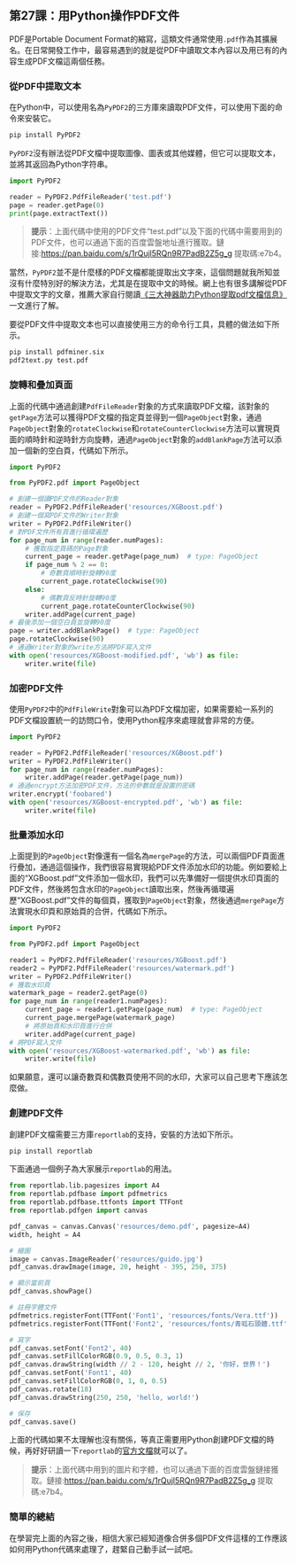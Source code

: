 ## 第27課：用Python操作PDF文件

PDF是Portable Document Format的縮寫，這類文件通常使用`.pdf`作為其擴展名。在日常開發工作中，最容易遇到的就是從PDF中讀取文本內容以及用已有的內容生成PDF文檔這兩個任務。

### 從PDF中提取文本

在Python中，可以使用名為`PyPDF2`的三方庫來讀取PDF文件，可以使用下面的命令來安裝它。

```Bash
pip install PyPDF2
```

`PyPDF2`沒有辦法從PDF文檔中提取圖像、圖表或其他媒體，但它可以提取文本，並將其返回為Python字符串。

```Python
import PyPDF2

reader = PyPDF2.PdfFileReader('test.pdf')
page = reader.getPage(0)
print(page.extractText())
```

> **提示**：上面代碼中使用的PDF文件“test.pdf”以及下面的代碼中需要用到的PDF文件，也可以通過下面的百度雲盤地址進行獲取。鏈接:https://pan.baidu.com/s/1rQujl5RQn9R7PadB2Z5g_g 提取碼:e7b4。

當然，`PyPDF2`並不是什麼樣的PDF文檔都能提取出文字來，這個問題就我所知並沒有什麼特別好的解決方法，尤其是在提取中文的時候。網上也有很多講解從PDF中提取文字的文章，推薦大家自行閱讀[《三大神器助力Python提取pdf文檔信息》](https://cloud.tencent.com/developer/article/1395339)一文進行了解。

要從PDF文件中提取文本也可以直接使用三方的命令行工具，具體的做法如下所示。

```Bash
pip install pdfminer.six
pdf2text.py test.pdf
```

### 旋轉和疊加頁面

上面的代碼中通過創建`PdfFileReader`對象的方式來讀取PDF文檔，該對象的`getPage`方法可以獲得PDF文檔的指定頁並得到一個`PageObject`對象，通過`PageObject`對象的`rotateClockwise`和`rotateCounterClockwise`方法可以實現頁面的順時針和逆時針方向旋轉，通過`PageObject`對象的`addBlankPage`方法可以添加一個新的空白頁，代碼如下所示。

```Python
import PyPDF2

from PyPDF2.pdf import PageObject

# 創建一個讀PDF文件的Reader對象
reader = PyPDF2.PdfFileReader('resources/XGBoost.pdf')
# 創建一個寫PDF文件的Writer對象
writer = PyPDF2.PdfFileWriter()
# 對PDF文件所有頁進行循環遍歷
for page_num in range(reader.numPages):
    # 獲取指定頁碼的Page對象
    current_page = reader.getPage(page_num)  # type: PageObject
    if page_num % 2 == 0:
        # 奇數頁順時針旋轉90度
        current_page.rotateClockwise(90)
    else:
        # 偶數頁反時針旋轉90度
        current_page.rotateCounterClockwise(90)
    writer.addPage(current_page)
# 最後添加一個空白頁並旋轉90度
page = writer.addBlankPage()  # type: PageObject
page.rotateClockwise(90)
# 通過Writer對象的write方法將PDF寫入文件
with open('resources/XGBoost-modified.pdf', 'wb') as file:
    writer.write(file)
```

### 加密PDF文件

使用`PyPDF2`中的`PdfFileWrite`對象可以為PDF文檔加密，如果需要給一系列的PDF文檔設置統一的訪問口令，使用Python程序來處理就會非常的方便。

```Python
import PyPDF2

reader = PyPDF2.PdfFileReader('resources/XGBoost.pdf')
writer = PyPDF2.PdfFileWriter()
for page_num in range(reader.numPages):
    writer.addPage(reader.getPage(page_num))
# 通過encrypt方法加密PDF文件，方法的參數就是設置的密碼
writer.encrypt('foobared')
with open('resources/XGBoost-encrypted.pdf', 'wb') as file:
    writer.write(file)
```

### 批量添加水印

上面提到的`PageObject`對像還有一個名為`mergePage`的方法，可以兩個PDF頁面進行疊加，通過這個操作，我們很容易實現給PDF文件添加水印的功能。例如要給上面的“XGBoost.pdf”文件添加一個水印，我們可以先準備好一個提供水印頁面的PDF文件，然後將包含水印的`PageObject`讀取出來，然後再循環遍歷“XGBoost.pdf”文件的每個頁，獲取到`PageObject`對象，然後通過`mergePage`方法實現水印頁和原始頁的合併，代碼如下所示。

```Python
import PyPDF2

from PyPDF2.pdf import PageObject

reader1 = PyPDF2.PdfFileReader('resources/XGBoost.pdf')
reader2 = PyPDF2.PdfFileReader('resources/watermark.pdf')
writer = PyPDF2.PdfFileWriter()
# 獲取水印頁
watermark_page = reader2.getPage(0)
for page_num in range(reader1.numPages):
    current_page = reader1.getPage(page_num)  # type: PageObject
    current_page.mergePage(watermark_page)
    # 將原始頁和水印頁進行合併
    writer.addPage(current_page)
# 將PDF寫入文件
with open('resources/XGBoost-watermarked.pdf', 'wb') as file:
    writer.write(file)
```

如果願意，還可以讓奇數頁和偶數頁使用不同的水印，大家可以自己思考下應該怎麼做。

### 創建PDF文件

創建PDF文檔需要三方庫`reportlab`的支持，安裝的方法如下所示。

```Bash
pip install reportlab
```

下面通過一個例子為大家展示`reportlab`的用法。

```Python
from reportlab.lib.pagesizes import A4
from reportlab.pdfbase import pdfmetrics
from reportlab.pdfbase.ttfonts import TTFont
from reportlab.pdfgen import canvas

pdf_canvas = canvas.Canvas('resources/demo.pdf', pagesize=A4)
width, height = A4

# 繪圖
image = canvas.ImageReader('resources/guido.jpg')
pdf_canvas.drawImage(image, 20, height - 395, 250, 375)

# 顯示當前頁
pdf_canvas.showPage()

# 註冊字體文件
pdfmetrics.registerFont(TTFont('Font1', 'resources/fonts/Vera.ttf'))
pdfmetrics.registerFont(TTFont('Font2', 'resources/fonts/青呱石頭體.ttf'))

# 寫字
pdf_canvas.setFont('Font2', 40)
pdf_canvas.setFillColorRGB(0.9, 0.5, 0.3, 1)
pdf_canvas.drawString(width // 2 - 120, height // 2, '你好，世界！')
pdf_canvas.setFont('Font1', 40)
pdf_canvas.setFillColorRGB(0, 1, 0, 0.5)
pdf_canvas.rotate(18)
pdf_canvas.drawString(250, 250, 'hello, world!')

# 保存
pdf_canvas.save()
```

上面的代碼如果不太理解也沒有關係，等真正需要用Python創建PDF文檔的時候，再好好研讀一下`reportlab`的[官方文檔](https://www.reportlab.com/docs/reportlab-userguide.pdf)就可以了。

> **提示**：上面代碼中用到的圖片和字體，也可以通過下面的百度雲盤鏈接獲取。鏈接:https://pan.baidu.com/s/1rQujl5RQn9R7PadB2Z5g_g 提取碼:e7b4。

###  簡單的總結

在學習完上面的內容之後，相信大家已經知道像合併多個PDF文件這樣的工作應該如何用Python代碼來處理了，趕緊自己動手試一試吧。
